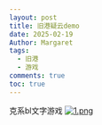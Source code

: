 ```yaml
---
layout: post
title: 旧港疑云demo
date: 2025-02-19
Author: Margaret
tags:
  - 旧港
  - 游戏
comments: true
toc: true
---
```

克系bl文字游戏
[
![ _1_.png](https://s2.loli.net/2025/03/03/bgX2ut9DjSQmHhx.png)](https://margaret42.itch.io/jiugang-controversy)
